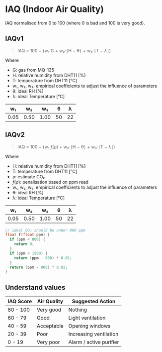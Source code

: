 # IAQ (Indoor Air Quality)

IAQ normalised from 0 to 100 (where 0 is bad and 100 is very good).

## IAQv1

> IAQ = 100 − (w₁⋅G + w₂⋅∣H − θ∣ + w₃⋅∣T − λ∣)

Where

- G: gas from MQ-135
- H: relative humidity from DHT11 [%]
- T: temperature from DHT11 [°C]
- w₁, w₂, w₃: empirical coefficients to adjust the influence of parameters
- θ: ideal RH [%]
- λ: ideal Temperature [°C]

| w₁   | w₂   | w₃   | θ   | λ   |
| ---- | ---- | ---- | --- | --- |
| 0.05 | 0.50 | 1.00 | 50  | 22  |

## IAQv2

> IAQ = 100 − (w₁⋅$f(ρ)$ + w₂⋅∣H − θ∣ + w₃⋅∣T − λ∣)

Where

- H: relative humidity from DHT11 [%]
- T: temperature from DHT11 [°C]
- ρ: estimate CO₂
- $f(ρ)$: penalisation based on ppm read
- w₁, w₂, w₃: empirical coefficients to adjust the influence of parameters
- θ: ideal RH [%]
- λ: ideal Temperature [°C]

| w₁   | w₂   | w₃   | θ   | λ   |
| ---- | ---- | ---- | --- | --- |
| 0.05 | 0.50 | 1.00 | 50  | 22  |

```cpp
// ideal CO₂ should be under 880 ppm
float f(float ppm) {
  if (ppm < 800) {
    return 0;
  }
  if (ppm < 1500) {
    return (ppm - 800) * 0.01;
  }
  return (ppm - 800) * 0.02;
}
```

## Understand values

| IAQ Score | Air Quality | Suggested Action        |
| --------- | ----------- | ----------------------- |
| 80 - 100  | Very good   | Nothing                 |
| 60 - 79   | Good        | Light ventilation       |
| 40 - 59   | Acceptable  | Opening windows         |
| 20 - 39   | Poor        | Increasing ventilation  |
| 0 - 19    | Very poor   | Alarm / active purifier |
